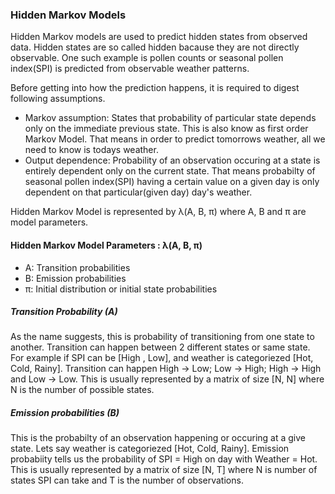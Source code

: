 ### Hidden Markov Models
Hidden Markov models are used to predict hidden states from observed data. Hidden states are so called hidden bacause they are not directly observable.
One such example is pollen counts or seasonal pollen index(SPI) is predicted from observable weather patterns.

Before getting into how the prediction happens, it is required to digest following assumptions.
- Markov assumption: States that probability of particular state depends only on the immediate previous state. This is also know as first order Markov Model.
That means in order to predict tomorrows weather, all we need to know is todays weather.
- Output dependence: Probability of an observation occuring at a state is entirely dependent only on the current state. That means probabilty of seasonal pollen index(SPI) having a certain value on a given day is only dependent on that particular(given day) day's weather.

Hidden Markov Model is represented by λ(A, B, π) where A, B and π are model parameters.

#### Hidden Markov Model Parameters : λ(A, B, π)
- A: Transition probabilities
- B: Emission probabilities
-  π: Initial distribution or initial state probabilities

##### Transition Probability (A)
As the name suggests, this is probability of transitioning from one state to another. Transition can happen between 2 different states or same state. For example if SPI can be [High , Low], and weather is categoriezed [Hot, Cold, Rainy]. Transition can happen High -> Low; Low -> High; High -> High and Low -> Low. This is usually represented by a matrix of size [N, N] where N is the number of possible states.

##### Emission probabilities (B)
This is the probabilty of an observation happening or occuring at a give state. Lets say weather is categoriezed [Hot, Cold, Rainy]. Emission probabiity tells us the probability of SPI = High on day with Weather = Hot. This is usually represented by a matrix of size [N, T] where N is number of states SPI can take and T is the number of observations.

